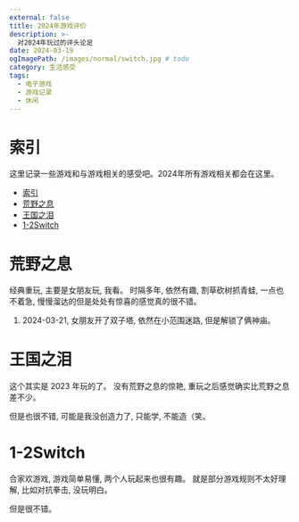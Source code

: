 ```yaml
---
external: false
title: 2024年游戏评价
description: >-
  对2024年玩过的评头论足
date: 2024-03-19
ogImagePath: /images/normal/switch.jpg # todo
category: 生活感受
tags:
  - 电子游戏
  - 游戏记录
  - 休闲
---
```


# 索引

这里记录一些游戏和与游戏相关的感受吧。2024年所有游戏相关都会在这里。

- [索引](#索引)
- [荒野之息](#荒野之息)
- [王国之泪](#王国之泪)
- [1-2Switch](#1-2switch)

# 荒野之息

经典重玩, 主要是女朋友玩, 我看。
时隔多年, 依然有趣, 割草砍树抓青蛙, 一点也不着急, 慢慢溜达的但是处处有惊喜的感觉真的很不错。

1. 2024-03-21, 女朋友开了双子塔, 依然在小范围迷路, 但是解锁了俩神庙。

# 王国之泪

这个其实是 2023 年玩的了。 没有荒野之息的惊艳, 重玩之后感觉确实比荒野之息差不少。

但是也很不错, 可能是我没创造力了, 只能学, 不能造（笑。

# 1-2Switch

合家欢游戏, 游戏简单易懂, 两个人玩起来也很有趣。 就是部分游戏规则不太好理解, 比如对抗拳击, 没玩明白。

但是很不错。
